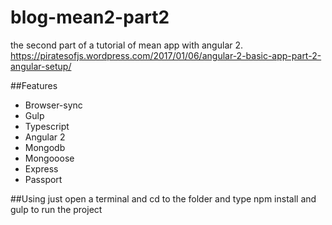 # blog-mean2-part2
the second part of a tutorial of mean app with angular 2.
https://piratesofjs.wordpress.com/2017/01/06/angular-2-basic-app-part-2-angular-setup/

##Features
* Browser-sync
* Gulp
* Typescript
* Angular 2
* Mongodb
* Mongooose
* Express
* Passport

##Using
just open a terminal and cd to the folder and type npm install and gulp to run the project
